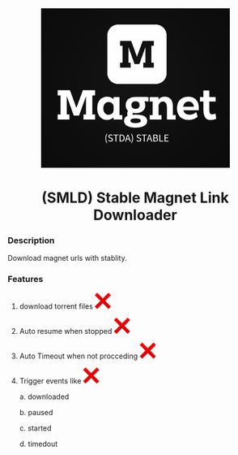
<center>
<img src="media/logo.png" alt="STDA) Stable Tor Api logo">

# (SMLD) Stable Magnet Link Downloader

</center>


### Description

Download magnet urls with stablity.

### Features

1. download torrent files ![not available](media/not-available.png)
2. Auto resume when stopped ![not available](media/not-available.png)
3. Auto Timeout when not procceding ![not available](media/not-available.png)
4. Trigger events like ![not available](media/not-available.png)

    a. downloaded

    b. paused

    c. started
    
    d. timedout


